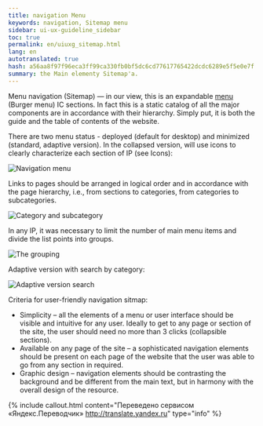 ```yaml
---
title: navigation Menu
keywords: navigation, Sitemap menu
sidebar: ui-ux-guideline_sidebar
toc: true
permalink: en/uiuxg_sitemap.html
lang: en
autotranslated: true
hash: a56aa8f97f96eca3ff99ca330fb0bf5dc6cd77617765422dcdc6289e5f5e0e7f
summary: the Main elementy Sitemap'a.
---
```


Menu navigation (Sitemap) — in our view, this is an expandable [menu](uiuxg_main_menu.EN.md) (Burger menu) IC sections. In fact this is a static catalog of all the major components are in accordance with their hierarchy. Simply put, it is both the guide and the table of contents of the website.

There are two menu status - deployed (default for desktop) and minimized (standard, adaptive version). In the collapsed version, will use icons to clearly characterize each section of IP (see Icons):

![Navigation menu](/images/pages/guides/ui-ux-guideline/uiuxg_sitemap/1.png)

Links to pages should be arranged in logical order and in accordance with the page hierarchy, i.e., from sections to categories, from categories to subcategories.

![Category and subcategory](/images/pages/guides/ui-ux-guideline/uiuxg_sitemap/2.png)

In any IP, it was necessary to limit the number of main menu items and divide the list points into groups.

![The grouping](/images/pages/guides/ui-ux-guideline/uiuxg_sitemap/3.png)

Adaptive version with search by category:

![Adaptive version search](/images/pages/guides/ui-ux-guideline/uiuxg_sitemap/4.png)

Criteria for user-friendly navigation sitmap:

* Simplicity – all the elements of a menu or user interface should be visible and intuitive for any user. Ideally to get to any page or section of the site, the user should need no more than 3 clicks (collapsible sections).
* Available on any page of the site – a sophisticated navigation elements should be present on each page of the website that the user was able to go from any section in required.
* Graphic design – navigation elements should be contrasting the background and be different from the main text, but in harmony with the overall design of the resource.



{% include callout.html content="Переведено сервисом «Яндекс.Переводчик» <http://translate.yandex.ru>" type="info" %}